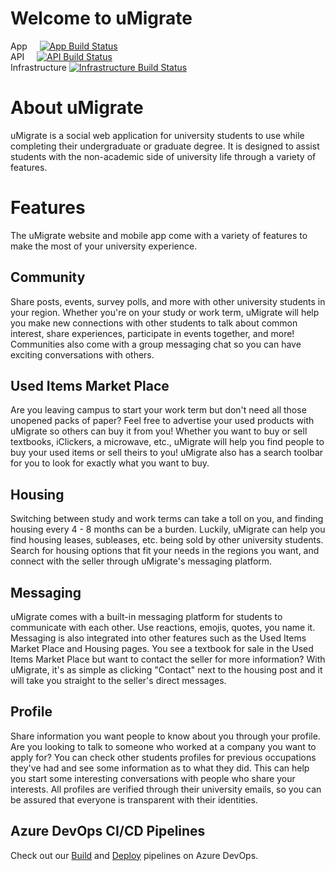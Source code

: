 # Welcome to uMigrate
App &nbsp;&nbsp;&nbsp; [![App Build Status](https://dev.azure.com/Team-uMigrate/umigrate/_apis/build/status/umigrate-app?branchName=main)](https://dev.azure.com/Team-uMigrate/umigrate/_build/latest?definitionId=4&branchName=main)  
API &nbsp;&nbsp;&nbsp; [![API Build Status](https://dev.azure.com/Team-uMigrate/umigrate/_apis/build/status/umigrate-api?branchName=main)](https://dev.azure.com/Team-uMigrate/umigrate/_build/latest?definitionId=1&branchName=main)  
Infrastructure  [![Infrastructure Build Status](https://dev.azure.com/Team-uMigrate/umigrate/_apis/build/status/umigrate-infrastructure?branchName=main)](https://dev.azure.com/Team-uMigrate/umigrate/_build/latest?definitionId=2&branchName=main)


# About uMigrate
uMigrate is a social web application for university students to use while completing their undergraduate or graduate degree. It is designed to assist students with the non-academic side of university life through a variety of features.

# Features
The uMigrate website and mobile app come with a variety of features to make the most of your university experience.

## Community
Share posts, events, survey polls, and more with other university students in your region. Whether you're on your study or work term, uMigrate will help you make new connections with other students to talk about common interest, share experiences, participate in events together, and more! Communities also come with a group messaging chat so you can have exciting conversations with others.

## Used Items Market Place
Are you leaving campus to start your work term but don't need all those unopened packs of paper? Feel free to advertise your used products with uMigrate so others can buy it from you! Whether you want to buy or sell textbooks, iClickers, a microwave, etc., uMigrate will help you find people to buy your used items or sell theirs to you! uMigrate also has a search toolbar for you to look for exactly what you want to buy.

## Housing
Switching between study and work terms can take a toll on you, and finding housing every 4 - 8 months can be a burden. Luckily, uMigrate can help you find housing leases, subleases, etc. being sold by other university students. Search for housing options that fit your needs in the regions you want, and connect with the seller through uMigrate's messaging platform.

## Messaging
uMigrate comes with a built-in messaging platform for students to communicate with each other. Use reactions, emojis, quotes, you name it. Messaging is also integrated into other features such as the Used Items Market Place and Housing pages. You see a textbook for sale in the Used Items Market Place but want to contact the seller for more information? With uMigrate, it's as simple as clicking "Contact" next to the housing post and it will take you straight to the seller's direct messages.

## Profile
Share information you want people to know about you through your profile. Are you looking to talk to someone who worked at a company you want to apply for? You can check other students profiles for previous occupations they've had and see some information as to what they did. This can help you start some interesting conversations with people who share your interests. All profiles are verified through their university emails, so you can be assured that everyone is transparent with their identities.


## Azure DevOps CI/CD Pipelines
Check out our [Build](https://dev.azure.com/Team-uMigrate/umigrate/_build) and [Deploy](https://dev.azure.com/Team-uMigrate/umigrate/_release) pipelines on Azure DevOps.
